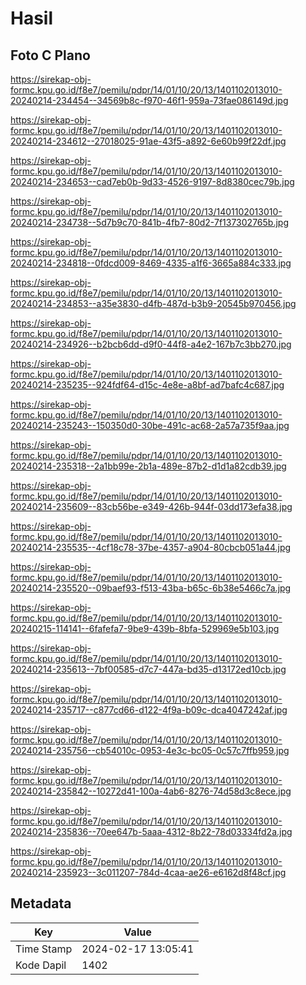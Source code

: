 # Hasil

## Foto C Plano

https://sirekap-obj-formc.kpu.go.id/f8e7/pemilu/pdpr/14/01/10/20/13/1401102013010-20240214-234454--34569b8c-f970-46f1-959a-73fae086149d.jpg

https://sirekap-obj-formc.kpu.go.id/f8e7/pemilu/pdpr/14/01/10/20/13/1401102013010-20240214-234612--27018025-91ae-43f5-a892-6e60b99f22df.jpg

https://sirekap-obj-formc.kpu.go.id/f8e7/pemilu/pdpr/14/01/10/20/13/1401102013010-20240214-234653--cad7eb0b-9d33-4526-9197-8d8380cec79b.jpg

https://sirekap-obj-formc.kpu.go.id/f8e7/pemilu/pdpr/14/01/10/20/13/1401102013010-20240214-234738--5d7b9c70-841b-4fb7-80d2-7f137302765b.jpg

https://sirekap-obj-formc.kpu.go.id/f8e7/pemilu/pdpr/14/01/10/20/13/1401102013010-20240214-234818--0fdcd009-8469-4335-a1f6-3665a884c333.jpg

https://sirekap-obj-formc.kpu.go.id/f8e7/pemilu/pdpr/14/01/10/20/13/1401102013010-20240214-234853--a35e3830-d4fb-487d-b3b9-20545b970456.jpg

https://sirekap-obj-formc.kpu.go.id/f8e7/pemilu/pdpr/14/01/10/20/13/1401102013010-20240214-234926--b2bcb6dd-d9f0-44f8-a4e2-167b7c3bb270.jpg

https://sirekap-obj-formc.kpu.go.id/f8e7/pemilu/pdpr/14/01/10/20/13/1401102013010-20240214-235235--924fdf64-d15c-4e8e-a8bf-ad7bafc4c687.jpg

https://sirekap-obj-formc.kpu.go.id/f8e7/pemilu/pdpr/14/01/10/20/13/1401102013010-20240214-235243--150350d0-30be-491c-ac68-2a57a735f9aa.jpg

https://sirekap-obj-formc.kpu.go.id/f8e7/pemilu/pdpr/14/01/10/20/13/1401102013010-20240214-235318--2a1bb99e-2b1a-489e-87b2-d1d1a82cdb39.jpg

https://sirekap-obj-formc.kpu.go.id/f8e7/pemilu/pdpr/14/01/10/20/13/1401102013010-20240214-235609--83cb56be-e349-426b-944f-03dd173efa38.jpg

https://sirekap-obj-formc.kpu.go.id/f8e7/pemilu/pdpr/14/01/10/20/13/1401102013010-20240214-235535--4cf18c78-37be-4357-a904-80cbcb051a44.jpg

https://sirekap-obj-formc.kpu.go.id/f8e7/pemilu/pdpr/14/01/10/20/13/1401102013010-20240214-235520--09baef93-f513-43ba-b65c-6b38e5466c7a.jpg

https://sirekap-obj-formc.kpu.go.id/f8e7/pemilu/pdpr/14/01/10/20/13/1401102013010-20240215-114141--6fafefa7-9be9-439b-8bfa-529969e5b103.jpg

https://sirekap-obj-formc.kpu.go.id/f8e7/pemilu/pdpr/14/01/10/20/13/1401102013010-20240214-235613--7bf00585-d7c7-447a-bd35-d13172ed10cb.jpg

https://sirekap-obj-formc.kpu.go.id/f8e7/pemilu/pdpr/14/01/10/20/13/1401102013010-20240214-235717--c877cd66-d122-4f9a-b09c-dca4047242af.jpg

https://sirekap-obj-formc.kpu.go.id/f8e7/pemilu/pdpr/14/01/10/20/13/1401102013010-20240214-235756--cb54010c-0953-4e3c-bc05-0c57c7ffb959.jpg

https://sirekap-obj-formc.kpu.go.id/f8e7/pemilu/pdpr/14/01/10/20/13/1401102013010-20240214-235842--10272d41-100a-4ab6-8276-74d58d3c8ece.jpg

https://sirekap-obj-formc.kpu.go.id/f8e7/pemilu/pdpr/14/01/10/20/13/1401102013010-20240214-235836--70ee647b-5aaa-4312-8b22-78d03334fd2a.jpg

https://sirekap-obj-formc.kpu.go.id/f8e7/pemilu/pdpr/14/01/10/20/13/1401102013010-20240214-235923--3c011207-784d-4caa-ae26-e6162d8f48cf.jpg


## Metadata

| Key        | Value               |
| ---------- | ------------------- |
| Time Stamp | 2024-02-17 13:05:41 |
| Kode Dapil | 1402                |



